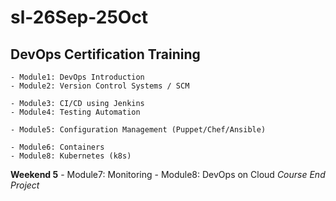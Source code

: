 # sl-26Sep-25Oct
## DevOps Certification Training

    - Module1: DevOps Introduction
    - Module2: Version Control Systems / SCM

    - Module3: CI/CD using Jenkins
    - Module4: Testing Automation

    - Module5: Configuration Management (Puppet/Chef/Ansible)

    - Module6: Containers
    - Module8: Kubernetes (k8s)
 
**Weekend 5**
    - Module7: Monitoring
    - Module8: DevOps on Cloud
    _Course End Project_

